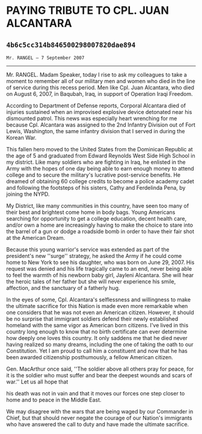 # PAYING TRIBUTE TO CPL. JUAN ALCANTARA
## `4b6c5cc314b846500298007820dae894`
`Mr. RANGEL — 7 September 2007`

---


Mr. RANGEL. Madam Speaker, today I rise to ask my colleagues to take 
a moment to remember all of our military men and women who died in the 
line of service during this recess period. Men like Cpl. Juan 
Alcantara, who died on August 6, 2007, in Baqubah, Iraq, in support of 
Operation Iraqi Freedom.

According to Department of Defense reports, Corporal Alcantara died 
of injuries sustained when an improvised explosive device detonated 
near his dismounted patrol. This news was especially heart wrenching 
for me because Cpl. Alcantara was assigned to the 2nd Infantry Division 
out of Fort Lewis, Washington, the same infantry division that I served 
in during the Korean War.

This fallen hero moved to the United States from the Dominican 
Republic at the age of 5 and graduated from Edward Reynolds West Side 
High School in my district. Like many soldiers who are fighting in 
Iraq, he enlisted in the Army with the hopes of one day being able to 
earn enough money to attend college and to secure the military's 
lucrative post-service benefits. He dreamed of obtaining 60 college 
credits to become a police academy cadet and following the footsteps of 
his sisters, Cathy and Ferdelinda Pena, by joining the NYPD.

My District, like many communities in this country, have seen too 
many of their best and brightest come home in body bags. Young 
Americans searching for opportunity to get a college education, decent 
health care, and/or own a home are increasingly having to make the 
choice to stare into the barrel of a gun or dodge a roadside bomb in 
order to have their fair shot at the American Dream.

Because this young warrior's service was extended as part of the 
president's new ''surge'' strategy, he asked the Army if he could come 
home to New York to see his daughter, who was born on June 29, 2007. 
His request was denied and his life tragically came to an end, never 
being able to feel the warmth of his newborn baby girl, Jayleni 
Alcantara. She will hear the heroic tales of her father but she will 
never experience his smile, affection, and the sanctuary of a fatherly 
hug.

In the eyes of some, CpI. Alcantara's selflessness and willingness to 
make the ultimate sacrifice for this Nation is made even more 
remarkable when one considers that he was not even an American citizen. 
However, it should be no surprise that immigrant soldiers defend their 
newly established homeland with the same vigor as American born 
citizens. I've lived in this country long enough to know that no birth 
certificate can ever determine how deeply one loves this country. It 
only saddens me that he died never having realized so many dreams, 
including the one of taking the oath to our Constitution. Yet I am 
proud to call him a constituent and now that he has been awarded 
citizenship posthumously, a fellow American citizen.

Gen. MacArthur once said, ''The soldier above all others pray for 
peace, for it is the soldier who must suffer and bear the deepest 
wounds and scars of war.'' Let us all hope that


his death was not in vain and that it moves our forces one step closer 
to home and to peace in the Middle East.

We may disagree with the wars that are being waged by our Commander 
in Chief, but that should never negate the courage of our Nation's 
immigrants who have answered the call to duty and have made the 
ultimate sacrifice.
